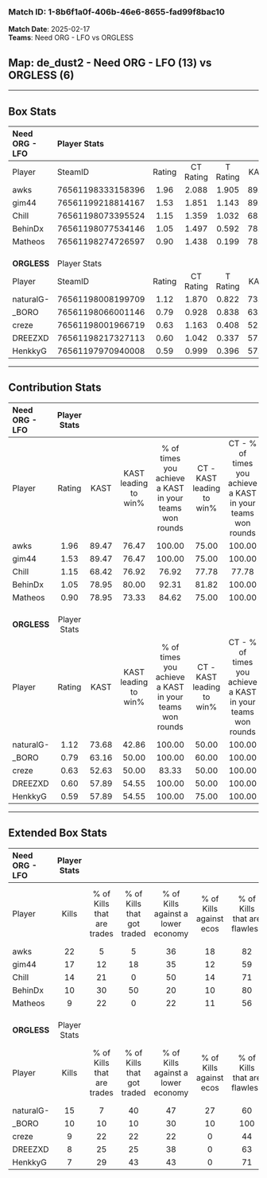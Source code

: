 ### Match ID: 1-8b6f1a0f-406b-46e6-8655-fad99f8bac10  
**Match Date**: 2025-02-17  
**Teams**: Need ORG - LFO vs ORGLESS  

## **Map**: de_dust2 - Need ORG - LFO (13) vs ORGLESS (6)  
---  

## Box Stats  

| **Need ORG - LFO** | Player Stats      |        |           |          |       |       |       |         |        |      |     |
| :- | :- | :-: | :-: | :-: | :-: | :-: | :-: | :-: | :-: | :-: | :-: |
| Player             | SteamID           | Rating | CT Rating | T Rating | KAST  |  ADR  | Kills | Assists | Deaths | K/D  | HS% |
| awks               | 76561198333158396 |  1.96  |   2.088   |  1.905   | 89.47 | 130.5 |  22   |    5    |   7    | 3.14 | 22  |
| gim44              | 76561199218814167 |  1.53  |   1.851   |  1.143   | 89.47 | 79.7  |  17   |    3    |   8    | 2.13 | 35  |
| Chill              | 76561198073395524 |  1.15  |   1.359   |  1.032   | 68.42 | 75.7  |  14   |    3    |   11   | 1.27 | 85  |
| BehinDx            | 76561198077534146 |  1.05  |   1.497   |  0.592   | 78.95 | 70.8  |  10   |    7    |   11   | 0.91 | 40  |
| Matheos            | 76561198274726597 |  0.90  |   1.438   |  0.199   | 78.95 | 51.8  |   9   |    4    |   12   | 0.75 | 88  |
|                    |                   |        |           |          |       |       |       |         |        |      |     |
|                    |                   |        |           |          |       |       |       |         |        |      |     |
|                    |                   |        |           |          |       |       |       |         |        |      |     |
| **ORGLESS**        | Player Stats      |        |           |          |       |       |       |         |        |      |     |
| Player             | SteamID           | Rating | CT Rating | T Rating | KAST  |  ADR  | Kills | Assists | Deaths | K/D  | HS% |
| naturalG-          | 76561198008199709 |  1.12  |   1.870   |  0.822   | 73.68 | 86.1  |  15   |    3    |   16   | 0.94 | 53  |
| _BORO              | 76561198066001146 |  0.79  |   0.928   |  0.838   | 63.16 | 57.8  |  10   |    3    |   14   | 0.71 | 40  |
| creze              | 76561198001966719 |  0.63  |   1.163   |  0.408   | 52.63 | 56.4  |   9   |    3    |   15   | 0.60 | 77  |
| DREEZXD            | 76561198217327113 |  0.60  |   1.042   |  0.337   | 57.89 | 32.0  |   8   |    2    |   13   | 0.62 | 62  |
| HenkkyG            | 76561197970940008 |  0.59  |   0.999   |  0.396   | 57.89 | 49.8  |   7   |    4    |   14   | 0.50 | 42  |
---  

## Contribution Stats  

| **Need ORG - LFO** | Player Stats |       |                      |                                                        |                           |                                                             |                          |                                                            |
| :- | :-: | :-: | :-: | :-: | :-: | :-: | :-: | :-: |
| Player             |    Rating    | KAST  | KAST leading to win% | % of times you achieve a KAST in your teams won rounds | CT - KAST leading to win% | CT - % of times you achieve a KAST in your teams won rounds | T - KAST leading to win% | T - % of times you achieve a KAST in your teams won rounds |
| awks               |     1.96     | 89.47 |        76.47         |                         100.00                         |           75.00           |                           100.00                            |          80.00           |                           100.00                           |
| gim44              |     1.53     | 89.47 |        76.47         |                         100.00                         |           75.00           |                           100.00                            |          80.00           |                           100.00                           |
| Chill              |     1.15     | 68.42 |        76.92         |                         76.92                          |           77.78           |                            77.78                            |          75.00           |                           75.00                            |
| BehinDx            |     1.05     | 78.95 |        80.00         |                         92.31                          |           81.82           |                           100.00                            |          75.00           |                           75.00                            |
| Matheos            |     0.90     | 78.95 |        73.33         |                         84.62                          |           75.00           |                           100.00                            |          66.67           |                           50.00                            |
|                    |              |       |                      |                                                        |                           |                                                             |                          |                                                            |
|                    |              |       |                      |                                                        |                           |                                                             |                          |                                                            |
|                    |              |       |                      |                                                        |                           |                                                             |                          |                                                            |
| **ORGLESS**        | Player Stats |       |                      |                                                        |                           |                                                             |                          |                                                            |
| Player             |    Rating    | KAST  | KAST leading to win% | % of times you achieve a KAST in your teams won rounds | CT - KAST leading to win% | CT - % of times you achieve a KAST in your teams won rounds | T - KAST leading to win% | T - % of times you achieve a KAST in your teams won rounds |
| naturalG-          |     1.12     | 73.68 |        42.86         |                         100.00                         |           50.00           |                           100.00                            |          37.50           |                           100.00                           |
| _BORO              |     0.79     | 63.16 |        50.00         |                         100.00                         |           60.00           |                           100.00                            |          42.86           |                           100.00                           |
| creze              |     0.63     | 52.63 |        50.00         |                         83.33                          |           50.00           |                           100.00                            |          50.00           |                           66.67                            |
| DREEZXD            |     0.60     | 57.89 |        54.55         |                         100.00                         |           50.00           |                           100.00                            |          60.00           |                           100.00                           |
| HenkkyG            |     0.59     | 57.89 |        54.55         |                         100.00                         |           75.00           |                           100.00                            |          42.86           |                           100.00                           |
---  

## Extended Box Stats  

| **Need ORG - LFO** | Player Stats |                            |                            |                                    |                         |                              |                                 |        |                             |                                     |                          |                               |                            |
| :- | :-: | :-: | :-: | :-: | :-: | :-: | :-: | :-: | :-: | :-: | :-: | :-: | :-: |
| Player             |    Kills     | % of Kills that are trades | % of Kills that got traded | % of Kills against a lower economy | % of Kills against ecos | % of Kills that are flawless | % of Kills that are close duels | Deaths | % of Deaths that get traded | % of Deaths against a lower economy | % of Deaths against ecos | % of Deaths that are flawless | % of Deaths that are close |
| awks               |      22      |             5              |             5              |                 36                 |           18            |              82              |                0                |   7    |             29              |                 43                  |            14            |              71               |             14             |
| gim44              |      17      |             12             |             18             |                 35                 |           12            |              59              |                0                |   8    |             25              |                 38                  |            0             |              88               |             0              |
| Chill              |      14      |             21             |             0              |                 50                 |           14            |              71              |                0                |   11   |             27              |                 27                  |            9             |              91               |             0              |
| BehinDx            |      10      |             30             |             50             |                 20                 |           10            |              80              |                0                |   11   |             36              |                 27                  |            18            |              27               |             9              |
| Matheos            |      9       |             22             |             0              |                 22                 |           11            |              56              |               22                |   12   |             25              |                 33                  |            17            |              67               |             0              |
|                    |              |                            |                            |                                    |                         |                              |                                 |        |                             |                                     |                          |                               |                            |
|                    |              |                            |                            |                                    |                         |                              |                                 |        |                             |                                     |                          |                               |                            |
|                    |              |                            |                            |                                    |                         |                              |                                 |        |                             |                                     |                          |                               |                            |
| **ORGLESS**        | Player Stats |                            |                            |                                    |                         |                              |                                 |        |                             |                                     |                          |                               |                            |
| Player             |    Kills     | % of Kills that are trades | % of Kills that got traded | % of Kills against a lower economy | % of Kills against ecos | % of Kills that are flawless | % of Kills that are close duels | Deaths | % of Deaths that get traded | % of Deaths against a lower economy | % of Deaths against ecos | % of Deaths that are flawless | % of Deaths that are close |
| naturalG-          |      15      |             7              |             40             |                 47                 |           27            |              60              |                7                |   16   |             19              |                 19                  |            0             |              81               |             6              |
| _BORO              |      10      |             10             |             10             |                 30                 |           10            |             100              |                0                |   14   |             21              |                  7                  |            0             |              79               |             0              |
| creze              |      9       |             22             |             22             |                 22                 |            0            |              44              |               11                |   15   |             13              |                 20                  |            0             |              67               |             0              |
| DREEZXD            |      8       |             25             |             25             |                 38                 |            0            |              63              |                0                |   13   |              0              |                  8                  |            0             |              77               |             0              |
| HenkkyG            |      7       |             29             |             43             |                 43                 |            0            |              71              |                0                |   14   |              7              |                  7                  |            0             |              50               |             7              |
